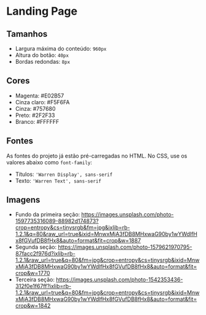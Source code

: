 # Landing Page

## Tamanhos

- Largura máxima do conteúdo: `960px`
- Altura do botão: `40px`
- Bordas redondas: `8px`

## Cores

- Magenta: #E02B57
- Cinza claro: #F5F6FA
- Cinza: #757680
- Preto: #2F2F33
- Branco: #FFFFFF

## Fontes

As fontes do projeto já estão pré-carregadas no HTML. No CSS, use os valores abaixo como `font-family`:

- Títulos: `'Warren Display', sans-serif`
- Texto: `'Warren Text', sans-serif`

## Imagens

- Fundo da primeira seção: https://images.unsplash.com/photo-1597735316089-88982d174873?crop=entropy&cs=tinysrgb&fm=jpg&ixlib=rb-1.2.1&q=80&raw_url=true&ixid=MnwxMjA3fDB8MHxwaG90by1wYWdlfHx8fGVufDB8fHx8&auto=format&fit=crop&w=1887
- Segunda seção: https://images.unsplash.com/photo-1579621970795-87facc2f976d?ixlib=rb-1.2.1&raw_url=true&q=80&fm=jpg&crop=entropy&cs=tinysrgb&ixid=MnwxMjA3fDB8MHxwaG90by1wYWdlfHx8fGVufDB8fHx8&auto=format&fit=crop&w=1770
- Terceira seção: https://images.unsplash.com/photo-1542353436-312f0e1f67ff?ixlib=rb-1.2.1&raw_url=true&q=80&fm=jpg&crop=entropy&cs=tinysrgb&ixid=MnwxMjA3fDB8MHxwaG90by1wYWdlfHx8fGVufDB8fHx8&auto=format&fit=crop&w=1842 
